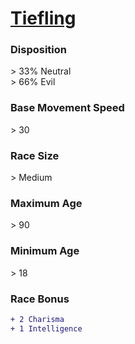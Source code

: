 # **[Tiefling](https://www.dndbeyond.com/races/tiefling)**
### **Disposition**
\> 33% Neutral<br>
\> 66% Evil
### **Base Movement Speed**
\> 30
### **Race Size**
\> Medium
### **Maximum Age**
\> 90
### **Minimum Age**
\> 18
### **Race Bonus**
```diff
+ 2 Charisma
+ 1 Intelligence
```
